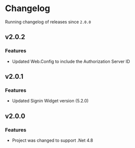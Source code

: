 # Changelog
Running changelog of releases since `2.0.0`

## v2.0.2

### Features

- Updated Web.Config to include the Authorization Server ID

## v2.0.1

### Features

- Updated Signin Widget version (5.2.0)

## v2.0.0

### Features

- Project was changed to support .Net 4.8

